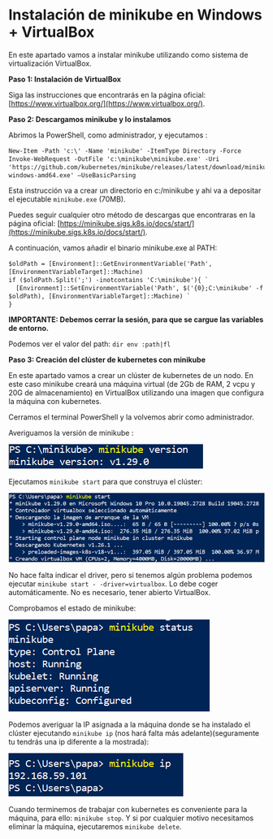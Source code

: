 # Instalación de minikube en Windows + VirtualBox

En este apartado vamos a instalar minikube utilizando como sistema de virtualización VirtualBox. 

**Paso 1: Instalación de VirtualBox**

Siga las instrucciones que encontrarás en la página oficial: [https://www.virtualbox.org/](https://www.virtualbox.org/).

**Paso 2: Descargamos minikube y lo instalamos**

Abrimos la PowerShell, como administrador, y ejecutamos :

```
New-Item -Path 'c:\' -Name 'minikube' -ItemType Directory -Force
Invoke-WebRequest -OutFile 'c:\minikube\minikube.exe' -Uri 'https://github.com/kubernetes/minikube/releases/latest/download/minikube-windows-amd64.exe' –UseBasicParsing
```

Esta instrucción va a crear un directorio en c:/minikube y ahí va a depositar el ejecutable `minikube.exe` (70MB).

Puedes seguir cualquier otro método de descargas que encontraras en la página oficial: [https://minikube.sigs.k8s.io/docs/start/](https://minikube.sigs.k8s.io/docs/start/).

A continuación, vamos añadir el binario minikube.exe al PATH:

```
$oldPath = [Environment]::GetEnvironmentVariable('Path', [EnvironmentVariableTarget]::Machine)
if ($oldPath.Split(';') -inotcontains 'C:\minikube'){ `
  [Environment]::SetEnvironmentVariable('Path', $('{0};C:\minikube' -f $oldPath), [EnvironmentVariableTarget]::Machine) `
}
```

**IMPORTANTE: Debemos cerrar la sesión, para que se cargue las variables de entorno.**

Podemos ver el valor del path: `dir env :path|fl`

**Paso 3: Creación del clúster de kubernetes con minikube**

En este apartado vamos a crear un clúster de kubernetes de un nodo. En este caso minikube creará una máquina virtual (de 2Gb de RAM, 2 vcpu y 20G de almacenamiento) en VirtualBox utilizando una imagen que configura la máquina con kubernetes. 

Cerramos el terminal PowerShell y la volvemos abrir como administrador.

Averiguamos la versión de minikube :

![windows1](img/newwin1.png)

Ejecutamos `minikube start` para que construya el clúster:

![windows1](img/newwin2.png)

No hace falta indicar el driver, pero si tenemos algún problema podemos ejecutar `minikube start - -driver=virtualbox`. Lo debe coger automáticamente. No es necesario, tener abierto VirtualBox.

Comprobamos el estado de minikube:

![windows1](img/newwin3.png)

Podemos averiguar la IP asignada a la máquina donde se ha instalado el clúster ejecutando `minikube ip` (nos hará falta más adelante)(seguramente tu tendrás una ip diferente a la mostrada):

![windows1](img/newwin4.png)

Cuando terminemos de trabajar con kubernetes es conveniente para la máquina, para ello: `minikube stop`. Y si por cualquier motivo necesitamos eliminar la máquina, ejecutaremos `minikube delete`.


